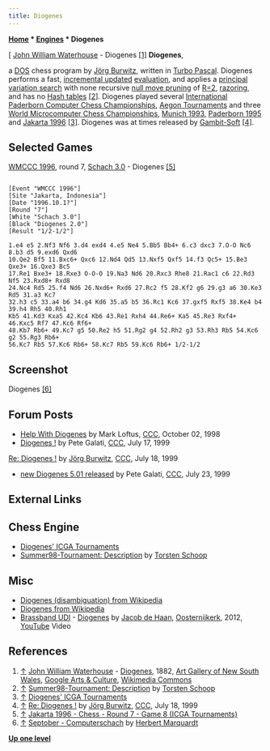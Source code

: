 ```yaml
---
title: Diogenes
---
```

**[Home](Home "Home") * [Engines](Engines "Engines") * Diogenes**

\[ [John William Waterhouse](Category:John_William_Waterhouse "Category:John William Waterhouse") - Diogenes <a id="cite-note-1" href="#cite-ref-1">[1]</a>
**Diogenes**,

a [DOS](MS-DOS "MS-DOS") chess program by [Jörg Burwitz](J%C3%B6rg_Burwitz "Jörg Burwitz"), written in [Turbo Pascal](Pascal#TurboPascal "Pascal").
Diogenes performs a fast, [incremental updated](Incremental_Updates "Incremental Updates") [evaluation](Evaluation "Evaluation"), and applies a [principal variation search](Principal_Variation_Search "Principal Variation Search") with none recursive [null move pruning](Null_Move_Pruning "Null Move Pruning") of [R=2](Depth_Reduction_R "Depth Reduction R"), [razoring](Razoring "Razoring"), and has no [Hash tables](Hash_Table "Hash Table") <a id="cite-note-2" href="#cite-ref-2">[2]</a>.
Diogenes played several [International Paderborn Computer Chess Championships](IPCCC "IPCCC"), [Aegon Tournaments](Aegon_Tournaments "Aegon Tournaments") and three [World Microcomputer Chess Championships](World_Microcomputer_Chess_Championship "World Microcomputer Chess Championship"), [Munich 1993](WMCCC_1993 "WMCCC 1993"), [Paderborn 1995](WMCCC_1995 "WMCCC 1995") and [Jakarta 1996](WMCCC_1996 "WMCCC 1996") <a id="cite-note-3" href="#cite-ref-3">[3]</a>.
Diogenes was at times released by [Gambit-Soft](index.php?title=Gambit-Soft&action=edit&redlink=1 "Gambit-Soft (page does not exist)") <a id="cite-note-4" href="#cite-ref-4">[4]</a>.

## Selected Games

[WMCCC 1996](WMCCC_1996 "WMCCC 1996"), round 7, [Schach 3.0](Schach "Schach") - Diogenes <a id="cite-note-5" href="#cite-ref-5">[5]</a>

```

[Event "WMCCC 1996"]
[Site "Jakarta, Indonesia"]
[Date "1996.10.1?"]
[Round "7"]
[White "Schach 3.0"]
[Black "Diogenes 2.0"]
[Result "1/2-1/2"]

1.e4 e5 2.Nf3 Nf6 3.d4 exd4 4.e5 Ne4 5.Bb5 Bb4+ 6.c3 dxc3 7.O-O Nc6 8.b3 d5 9.exd6 Qxd6 
10.Qe2 Bf5 11.Bxc6+ Qxc6 12.Nd4 Qd5 13.Nxf5 Qxf5 14.f3 Qc5+ 15.Be3 Qxe3+ 16.Qxe3 Bc5 
17.Re1 Bxe3+ 18.Rxe3 O-O-O 19.Na3 Nd6 20.Rxc3 Rhe8 21.Rac1 c6 22.Rd3 Nf5 23.Rxd8+ Rxd8 
24.Nc4 Rd5 25.f4 Nd6 26.Nxd6+ Rxd6 27.Rc2 f5 28.Kf2 g6 29.g3 a6 30.Ke3 Rd5 31.a3 Kc7 
32.h3 c5 33.a4 b6 34.g4 Kd6 35.a5 b5 36.Rc1 Kc6 37.gxf5 Rxf5 38.Ke4 b4 39.h4 Rh5 40.Rh1 
Kb5 41.Kd3 Kxa5 42.Kc4 Kb6 43.Re1 Rxh4 44.Re6+ Ka5 45.Re3 Rxf4+ 46.Kxc5 Rf7 47.Kc6 Rf6+ 
48.Kb7 Rb6+ 49.Kc7 g5 50.Re2 h5 51.Rg2 g4 52.Rh2 g3 53.Rh3 Rb5 54.Kc6 g2 55.Rg3 Rb6+ 
56.Kc7 Rb5 57.Kc6 Rb6+ 58.Kc7 Rb5 59.Kc6 Rb6+ 1/2-1/2 

```

## Screenshot

[](http://www.septober.de/chess/index.htm)
Diogenes <a id="cite-note-6" href="#cite-ref-6">[6]</a>

## Forum Posts

- [Help With Diogenes](https://www.stmintz.com/ccc/index.php?id=28612) by Mark Loftus, [CCC](CCC "CCC"), October 02, 1998
- [Diogenes !](https://www.stmintz.com/ccc/index.php?id=60813) by Pete Galati, [CCC](CCC "CCC"), July 17, 1999

[Re: Diogenes !](https://www.stmintz.com/ccc/index.php?id=60819) by [Jörg Burwitz](J%C3%B6rg_Burwitz "Jörg Burwitz"), [CCC](CCC "CCC"), July 18, 1999

- [new Diogenes 5.01 released](https://www.stmintz.com/ccc/index.php?id=61730) by Pete Galati, [CCC](CCC "CCC"), July 23, 1999

## External Links

## Chess Engine

- [Diogenes' ICGA Tournaments](https://www.game-ai-forum.org/icga-tournaments/program.php?id=198)
- [Summer98-Tournament: Description](http://chess.fsv.de/Summer98/descript.htm#Joerg%20Burwitz) by [Torsten Schoop](index.php?title=Torsten_Schoop&action=edit&redlink=1 "Torsten Schoop (page does not exist)")

## Misc

- [Diogenes (disambiguation) from Wikipedia](<https://en.wikipedia.org/wiki/Diogenes_(disambiguation)>)
- [Diogenes from Wikipedia](https://en.wikipedia.org/wiki/Diogenes)
- [Brassband UDI](https://nl.wikipedia.org/wiki/Brassband_UDI) - [Diogenes](https://www.jacobdehaan.com/de/node/46) by [Jacob de Haan](<https://en.wikipedia.org/wiki/Jacob_de_Haan_(composer)>), [Oosternijkerk](https://en.wikipedia.org/wiki/Oosternijkerk), 2012, [YouTube](https://en.wikipedia.org/wiki/YouTube) Video

## References

1. <a id="cite-ref-1" href="#cite-note-1">↑</a> [John William Waterhouse](Category:John_William_Waterhouse "Category:John William Waterhouse") - [Diogenes](https://commons.wikimedia.org/wiki/File:John_Waterhouse_-_Diogenes_-_Google_Art_Project.jpg), 1882, [Art Gallery of New South Wales](https://en.wikipedia.org/wiki/Art_Gallery_of_New_South_Wales), [Google Arts & Culture](https://en.wikipedia.org/wiki/Google_Arts_%26_Culture), [Wikimedia Commons](https://en.wikipedia.org/wiki/Wikimedia_Commons)
1. <a id="cite-ref-2" href="#cite-note-2">↑</a> [Summer98-Tournament: Description](http://chess.fsv.de/Summer98/descript.htm#Joerg%20Burwitz) by [Torsten Schoop](index.php?title=Torsten_Schoop&action=edit&redlink=1 "Torsten Schoop (page does not exist)")
1. <a id="cite-ref-3" href="#cite-note-3">↑</a> [Diogenes' ICGA Tournaments](https://www.game-ai-forum.org/icga-tournaments/program.php?id=198)
1. <a id="cite-ref-4" href="#cite-note-4">↑</a> [Re: Diogenes !](https://www.stmintz.com/ccc/index.php?id=60819) by [Jörg Burwitz](J%C3%B6rg_Burwitz "Jörg Burwitz"), [CCC](CCC "CCC"), July 18, 1999
1. <a id="cite-ref-5" href="#cite-note-5">↑</a> [Jakarta 1996 - Chess - Round 7 - Game 8 (ICGA Tournaments)](https://www.game-ai-forum.org/icga-tournaments/round.php?tournament=55&round=7&id=8)
1. <a id="cite-ref-6" href="#cite-note-6">↑</a> [Septober - Computerschach](http://www.septober.de/chess/index.htm) by [Herbert Marquardt](index.php?title=Herbert_Marquardt&action=edit&redlink=1 "Herbert Marquardt (page does not exist)")

**[Up one level](Engines "Engines")**

